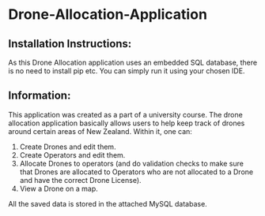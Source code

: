 # Drone-Allocation-Application

## Installation Instructions:
As this Drone Allocation application uses an embedded SQL database, there is no need to install pip etc. You can simply run it using your chosen IDE.

## Information:
This application was created as a part of a university course. The drone allocation application basically allows users to help keep track of drones around certain areas of New Zealand. Within it, one can:
1. Create Drones and edit them.
2. Create Operators and edit them.
3. Allocate Drones to operators (and do validation checks to make sure that Drones are allocated to Operators who are not allocated to a Drone and have the correct Drone License).
4. View a Drone on a map.

All the saved data is stored in the attached MySQL database.
